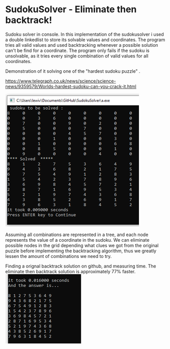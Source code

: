 # SudokuSolver - Eliminate then backtrack! 
Sudoku solver in console. In this implementation of the sudokusolver i used a double linkedlist to store its solvable values and coordinates. 
The program tries  all valid values and used backtracking whenever a possible solution can't be find for a coordinate. 
The program only fails if the sudoku is unsolvable, as it tries every single combination of valid values for all coordinates. 
 



Demonstration of it solving one of the "hardest sudoku puzzle" .

https://www.telegraph.co.uk/news/science/science-news/9359579/Worlds-hardest-sudoku-can-you-crack-it.html


![alt text](https://github.com/WilliamVoong/SudokuSolver/blob/master/hardestpuzzle.PNG)



Assuming all combinations are represented in a tree, and each node represents the value of a coordinate in the sudoku.
We can eliminate possible nodes in the grid depending what clues we got from the original puzzle before implementing the backtracking algorithm, thus we greatly lessen the amount of combinations we need to try.

Finding a orignal backtrack solution on github, and measuring time. 
The eliminate then backtrack solution is approximately 77% faster.
![alt text](https://github.com/WilliamVoong/SudokuSolver/blob/master/sudoku_backtrack.PNG)

